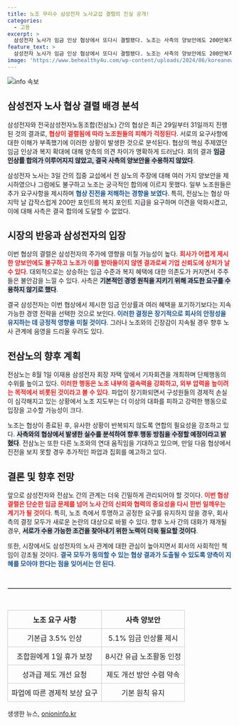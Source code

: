 ```yaml
---
title: 노조 무리수 삼성전자 노사교섭 결렬의 진실 공개!
categories:
  - 고용
excerpt: >
  삼성전자 노사가 임금 인상 협상에서 또다시 결렬됐다. 노조는 사측의 양보안에도 200만복지포인트 추가 요구로 파업을 장기화, 결국 노조원들만 경제적 피해를 보고 있다. 이재용 회장 자택 앞에서의 단체행동도 예고돼 긴장감이 고조된다.
feature_text: >
  삼성전자 노사가 임금 인상 협상에서 또다시 결렬됐다. 노조는 사측의 양보안에도 200만복지포인트 추가 요구로 파업을 장기화, 결국 노조원들만 경제적 피해를 보고 있다. 이재용 회장 자택 앞에서의 단체행동도 예고돼 긴장감이 고조된다.
image: 'https://www.behealthy4u.com/wp-content/uploads/2024/06/koreanews.jpg'
---
```


<p><img src="https://www.behealthy4u.com/wp-content/uploads/2024/06/koreanews.jpg" alt="info 속보" /></p>

<h2 data-ke-size="size26">삼성전자 노사 협상 결렬 배경 분석</h2>

<p data-ke-size="size16">삼성전자와 전국삼성전자노동조합(전삼노) 간의 협상은 최근 29일부터 31일까지 진행된 것의 결과로, <b><span style="color: #ee2323;"> 협상이 결렬됨에 따라 노조원들의 피해가 걱정된다</span></b>. 서로의 요구사항에 대한 이해가 부족했기에 이러한 상황이 발생한 것으로 분석된다. 협상의 핵심 주제였던 임금 인상과 복지 확대에 대해 양측의 의견 차이가 명확하게 드러났다. 회의 결과 <b><span style="background-color: #21538527;">임금 인상률 합의가 이루어지지 않았고, 결국 사측의 양보안을 수용하지 않았다</span></b>.</p>

<p data-ke-size="size16">삼성전자 노사는 3일 간의 집중 교섭에서 전 삼노의 주장에 대해 여러 가지 양보안을 제시하였으나 그럼에도 불구하고 노조는 궁극적인 합의에 이르지 못했다. 일부 노조원들은 추가 요구사항을 제시하며 <b><span style="color: #1a5490;">협상 진전을 저해하는 경향을 보였다</span></b>. 특히, 전삼노는 협상 마지막 날 갑작스럽게 200만 포인트의 복지 포인트 지급을 요구하며 이견을 악화시켰고, 이에 대해 사측은 결국 합의에 도달할 수 없었다.</p>

<h2 data-ke-size="size26">시장의 반응과 삼성전자의 입장</h2>

<p data-ke-size="size16">이번 협상의 결렬은 삼성전자의 주가에 영향을 미칠 가능성이 높다. <b><span style="color: #ee2323;">회사가 어렵게 제시한 양보안에도 불구하고 노조가 이를 받아들이지 않엔 결과로써 기업 신뢰도에 상처가 날 수 있다</span></b>. 대외적으로는 상승하는 임금 수준과 복지 혜택에 대한 의존도가 커지면서 주주들은 불안감을 느낄 수 있다. 사측은 <b><span style="background-color: #21538527;">기본적인 경영 원칙을 지키기 위해 과도한 요구를 수용하지 않기로 했다</span></b>.</p>

<p data-ke-size="size16">결국 삼성전자는 이번 협상에서 제시한 임금 인상률과 여러 혜택을 포기하기보다는 지속 가능한 경영 전략을 선택한 것으로 보인다. <b><span style="color: #1a5490;">이러한 결정은 장기적으로 회사의 안정성을 유지하는 데 긍정적 영향을 미칠 것이다</span></b>. 그러나 노조와의 긴장감이 지속될 경우 향후 노사 관계에 음영을 드리울 우려도 있다.</p>

<h2 data-ke-size="size26">전삼노의 향후 계획</h2>

<p data-ke-size="size16">전삼노는 8월 1일 이재용 삼성전자 회장 자택 앞에서 기자회견을 개최하며 단체행동의 수위를 높이고 있다. <b><span style="color: #ee2323;">이러한 행동은 노조 내부의 결속력을 강화하고, 외부 압력을 높이려는 목적에서 비롯된 것이라고 볼 수 있다</span></b>. 파업이 장기화되면서 구성원들의 경제적 손실이 심각해지고 있는 상황에서 노조 지도부는 더 이상의 대화를 피하고 강력한 행동으로 입장을 고수할 가능성이 크다.</p>

<p data-ke-size="size16">노조는 협상이 종료된 후, 유사한 상황이 반복되지 않도록 연합의 필요성을 강조하고 있다. <b><span style="background-color: #21538527;">사측와의 협상에서 발생한 실수를 분석하여 향후 행동 방침을 수정할 예정이라고 밝혔다</span></b>. 전삼노는 또한 다른 노조와의 연대 움직임을 기대하고 있으며, 만일 다음 협상에서 진전을 보지 못할 경우 추가적인 파업과 집회를 예고하고 있다.</p>

<h2 data-ke-size="size26">결론 및 향후 전망</h2>

<p data-ke-size="size16">앞으로 삼성전자와 전삼노 간의 관계는 더욱 긴밀하게 관리되어야 할 것이다. <b><span style="color: #ee2323;">이번 협상 결렬은 단순한 임금 문제를 넘어 노사 간의 신뢰와 협력의 중요성을 다시 한번 일깨우는 계기가 될 것이다</span></b>. 특히, 노조 측에서 투명하고 공정한 요구를 유지하지 않을 경우, 회사 측의 결정 모두가 새로운 논란의 대상으로 바뀔 수 있다. 향후 노사 간의 대화가 재개될 경우, <b><span style="background-color: #21538527;">서로가 수용 가능한 조건을 찾아내기 위한 노력이 더욱 필요할 것이다</span></b>.</p>

<p data-ke-size="size16">또한, 시장에서도 삼성전자의 노사 관계에 대한 관심이 높아지면서 회사의 사회적인 책임이 강조될 것이다. <b><span style="color: #1a5490;">결국 모두가 동의할 수 있는 협상 결과가 도출될 수 있도록 양측이 지혜를 모아야 한다는 점을 잊어서는 안 된다</span></b>.</p>

<p data-ke-size="size16">&nbsp;</p>

<hr style="border: 1px solid #ccc;"/>

<p data-ke-size="size16">&nbsp;</p>

<table style="border-collapse: collapse; width: 100%;">
    <thead>
        <tr>
            <th style="border: 1px solid #ccc; text-align: center; padding: 8px;"><b>노조 요구 사항</b></th>
            <th style="border: 1px solid #ccc; text-align: center; padding: 8px;"><b>사측 양보안</b></th>
        </tr>
    </thead>
    <tbody>
        <tr>
            <td style="border: 1px solid #ccc; text-align: center; padding: 8px;">기본급 3.5% 인상</td>
            <td style="border: 1px solid #ccc; text-align: center; padding: 8px;">5.1% 임금 인상률 제시</td>
        </tr>
        <tr>
            <td style="border: 1px solid #ccc; text-align: center; padding: 8px;">조합원에게 1일 휴가 보장</td>
            <td style="border: 1px solid #ccc; text-align: center; padding: 8px;">8시간 유급 노조활동 인정</td>
        </tr>
        <tr>
            <td style="border: 1px solid #ccc; text-align: center; padding: 8px;">성과급 제도 개선 요청</td>
            <td style="border: 1px solid #ccc; text-align: center; padding: 8px;">제도 개선 방안 수렴 약속</td>
        </tr>
        <tr>
            <td style="border: 1px solid #ccc; text-align: center; padding: 8px;">파업에 따른 경제적 보상 요구</td>
            <td style="border: 1px solid #ccc; text-align: center; padding: 8px;">기본 원칙 유지</td>
        </tr>
    </tbody>
</table>
생생한 뉴스, <a href="https://onioninfo.kr" rel="dofollow">onioninfo.kr</a>


